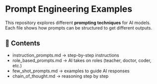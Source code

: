 # Prompt Engineering Examples

This repository explores different **prompting techniques** for AI models.  
Each file shows how prompts can be structured to get different outputs.

## 📂 Contents
- instruction_prompts.md → step-by-step instructions  
- role_based_prompts.md → AI takes on roles (teacher, doctor, coder, etc.)  
- few_shot_prompts.md → examples to guide AI responses  
- chain_of_thought.md → reasoning step by step
